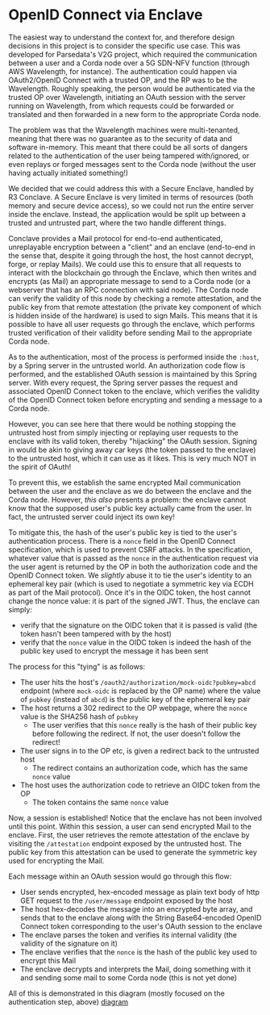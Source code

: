 # OpenID Connect via Enclave
The easiest way to understand the context for, and therefore design decisions in this project is to consider
the specific use case.
This was developed for Parsedata's V2G project, which required the communication between a user and a Corda node
over a 5G SDN-NFV function (through AWS Wavelength, for instance). 
The authentication could happen via OAuth2/OpenID Connect with a trusted OP, and the RP was to be the Wavelength.
Roughly speaking, the person would be authenticated via the trusted OP over Wavelength, initiating an OAuth
session with the server running on Wavelength, from which requests could be forwarded or translated and then forwarded
in a new form to the appropriate Corda node.

The problem was that the Wavelength machines were multi-tenanted, meaning that there was no guarantee
as to the security of data and software in-memory. This meant that there could be all sorts of dangers
related to the authentication of the user being tampered with/ignored, or even replays or forged messages
sent to the Corda node (without the user having actually initiated something!)

We decided that we could address this with a Secure Enclave, handled by R3 Conclave.
A Secure Enclave is very limited in terms of resources (both memory and secure device access),
so we could not run the entire server inside the enclave.
Instead, the application would be split up between a trusted and untrusted part, where the two handle different things.

Conclave provides a Mail protocol for end-to-end authenticated, unreplayable encryption between a "client"
and an enclave (end-to-end in the sense that, despite it going through the host, the host cannot decrypt, 
forge, or replay Mails). We could use this to ensure that all requests to interact with the blockchain
go through the Enclave, which then writes and encrypts (as Mail) an appropriate message to send to a Corda node
(or a webserver that has an RPC connection with said node). The Corda node can verify the validity of this
node by checking a remote attestation, and the public key from that remote attestation 
(the private key component of which is hidden inside of the hardware) is used to sign Mails.
This means that it is possible to have all user requests go through the enclave, 
which performs trusted verification of their validity before sending Mail to the appropriate Corda node.

As to the authentication, most of the process is performed inside the `:host`, by a Spring server in the untrusted world.
An authorization code flow is performed, and the established OAuth session is maintained by this Spring server.
With every request, the Spring server passes the request and associated OpenID Connect token to the enclave,
which verifies the validity of the OpenID Connect token before encrypting and sending a message to a Corda node.

However, you can see here that there would be nothing stopping the untrusted host from simply injecting or replaying
user requests to the enclave with its valid token, thereby "hijacking" the OAuth session.
Signing in would be akin to giving away car keys (the token passed to the enclave) to the untrusted host,
which it can use as it likes. This is very much NOT in the spirit of OAuth!

To prevent this, we establish the same encrypted Mail communication between the user and the enclave as we do
between the enclave and the Corda node. However, *this also* presents a problem: the enclave cannot know that the
supposed user's public key actually came from the user. In fact, the untrusted server could inject its own key!

To mitigate this, the hash of the user's public key is tied to the user's authentication process.
There is a `nonce` field in the OpenID Connect specification, which is used to prevent CSRF attacks.
In the specification, whatever value that is passed as the `nonce` in the authentication request via the user agent
is returned by the OP in both the authorization code and the OpenID Connect token.
We *slightly* abuse it to tie the user's identity to an ephemeral key pair (which is used to negotiate
a symmetric key via ECDH as part of the Mail protocol). 
Once it's in the OIDC token, the host cannot change the nonce value: it is part of the signed JWT.
Thus, the enclave can simply:
* verify that the signature on the OIDC token that it is passed is valid (the token hasn't been tampered with by the host)
* verify that the `nonce` value in the OIDC token is indeed the hash of the public key used to encrypt the 
  message it has been sent
  
The process for this "tying" is as follows:
* The user hits the host's `/oauth2/authorization/mock-oidc?pubkey=abcd` endpoint
  (where `mock-oidc` is replaced by the OP name) where the value of `pubkey` (instead of `abcd`) 
  is the public key of the ephemeral key pair
* The host returns a 302 redirect to the OP webpage, where the `nonce` value is the SHA256 hash of `pubkey`
  * The user verifies that this `nonce` really is the hash of their public key before following the redirect. 
    If not, the user doesn't follow the redirect!
* The user signs in to the OP etc, is given a redirect back to the untrusted host
  * The redirect contains an authorization code, which has the same `nonce` value
* The host uses the authorization code to retrieve an OIDC token from the OP
  * The token contains the same `nonce` value

Now, a session is established! Notice that the enclave has not been involved until this point.
Within this session, a user can send encrypted Mail to the enclave.
First, the user retrieves the remote attestation of the enclave by visiting the `/attestation`
endpoint exposed by the untrusted host. The public key from this attestation can be used to generate
the symmetric key used for encrypting the Mail.

Each message within an OAuth session would go through this flow:
* User sends encrypted, hex-encoded message as plain text body of http GET request to the `/user/message`
  endpoint exposed by the host
* The host hex-decodes the message into an encrypted byte array, and sends that to the enclave
  along with the String Base64-encoded OpenID Connect token corresponding to the user's OAuth session to the enclave
* The enclave parses the token and verifies its internal validity (the validity of the signature on it)
* The enclave verifies that the `nonce` is the hash of the public key used to encrypt this Mail
* The enclave decrypts and interprets the Mail, doing something with it 
  and sending some mail to some Corda node (this is not yet done)
  
All of this is demonstrated in this diagram (mostly focused on the authentication step, above)
[diagram](authentication.png)